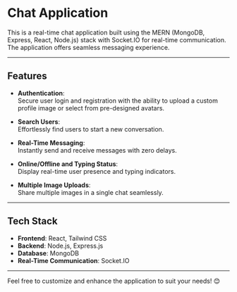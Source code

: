 # **Chat Application**

This is a real-time chat application built using the MERN (MongoDB, Express, React, Node.js) stack with Socket.IO for real-time communication. The application offers seamless messaging experience.

---

## **Features**


- **Authentication**:  
  Secure user login and registration with the ability to upload a custom profile image or select from pre-designed avatars.
  
- **Search Users**:  
  Effortlessly find users to start a new conversation.

- **Real-Time Messaging**:  
  Instantly send and receive messages with zero delays.

- **Online/Offline and Typing Status**:  
  Display real-time user presence and typing indicators.

- **Multiple Image Uploads**:  
  Share multiple images in a single chat seamlessly.

---

## **Tech Stack**

- **Frontend**: React, Tailwind CSS  
- **Backend**: Node.js, Express.js  
- **Database**: MongoDB  
- **Real-Time Communication**: Socket.IO  

---

Feel free to customize and enhance the application to suit your needs! 😊
